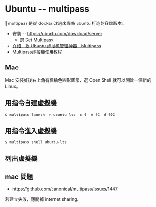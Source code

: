 # Ubuntu -- multipass

multipass 是從 docker 改過來專為 ubuntu 打造的容器版本。

* 安裝 -- https://ubuntu.com/download/server
    * 選 Get Multipass
* [介绍一款 Ubuntu 虚拟机管理神器 - Multipass](https://segmentfault.com/a/1190000039416537)
* [Multipass虛擬機使用教程](https://codingnote.cc/zh-tw/p/287792/)

## Mac

Mac 安裝好後右上角有個橘色圓形圖示，選 Open Shell 就可以開啟一個新的 Linux。

## 用指令自建虛擬機

```
$ multipass launch -n ubuntu-lts -c 4 -m 4G -d 40G
```

## 用指令進入虛擬機

```
$ multipass shell ubuntu-lts
```

## 列出虛擬機

## mac 問題

* https://github.com/canonical/multipass/issues/1447

若建立失敗，應關掉 internet sharing.
